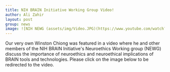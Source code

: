 ```yaml
---
title: NIH BRAIN Initiative Working Group Video!
author: Ali Zahir
layout: post
group: news
image: ![NIH NEWG (assets/img/Video.JPG)(https://www.youtube.com/watch?v=l9GbblvuEao)
---
```


Our very own Winston Chiong was featured in a video where he and other members of the NIH BRAIN Initiative's Neuroethics Working group (NEWG)
discuss the importance of neuroethics and neuroethical implications of BRAIN tools and technologies. Please click on the image below to be redirected to the video.
